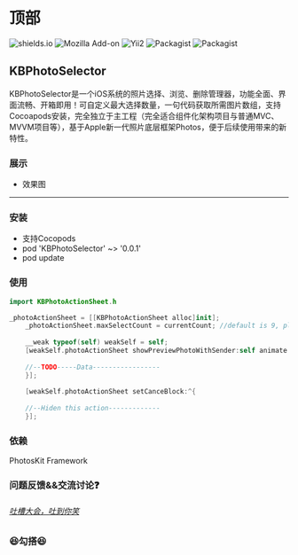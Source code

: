 # 顶部</br>
![shields.io](https://img.shields.io/teamcity/codebetter/bt428.svg)  ![Mozilla Add-on](https://img.shields.io/amo/d/dustman.svg?style=flat-square)  ![Yii2](https://img.shields.io/badge/Powered_by-Photos_Framework-green.svg?style=flat)  ![Packagist](https://img.shields.io/packagist/v/symfony/symfony.svg?style=flat-square)  ![Packagist](https://img.shields.io/packagist/l/doctrine/orm.svg?style=flat-square)

## KBPhotoSelector</br>
KBPhotoSelector是一个iOS系统的照片选择、浏览、删除管理器，功能全面、界面流畅、开箱即用！可自定义最大选择数量，一句代码获取所需图片数组，支持Cocoapods安装，完全独立于主工程（完全适合组件化架构项目与普通MVC、MVVM项目等），基于Apple新一代照片底层框架Photos，便于后续使用带来的新特性。



### 展示</br>
* 效果图



***
### 安装</br>
* 支持Cocopods
* pod 'KBPhotoSelector' ~> '0.0.1'
* pod update



### 使用</br>

```swift
import KBPhotoActionSheet.h

_photoActionSheet = [[KBPhotoActionSheet alloc]init];
    _photoActionSheet.maxSelectCount = currentCount; //default is 9, please setting yourSelf!
    
    __weak typeof(self) weakSelf = self;
    [weakSelf.photoActionSheet showPreviewPhotoWithSender:self animate:YES lastSelectPhotoModels:nil completion:^(NSArray<UIImage *> * _Nonnull selectPhotos, NSArray<KBSelectPhotoModel *> * _Nonnull selectPhotoModels) {
    
    //--TODO-----Data-----------------
    }];
    
    [weakSelf.photoActionSheet setCanceBlock:^{
    
    //--Hiden this action-------------
    }];

```



### 依赖</br>
PhotosKit Framework
</br>



### 问题反馈&&交流讨论❓</br>
###### [吐槽大会，吐到你笑](http://blogbo.org)



### 😆勾搭😆</br>


